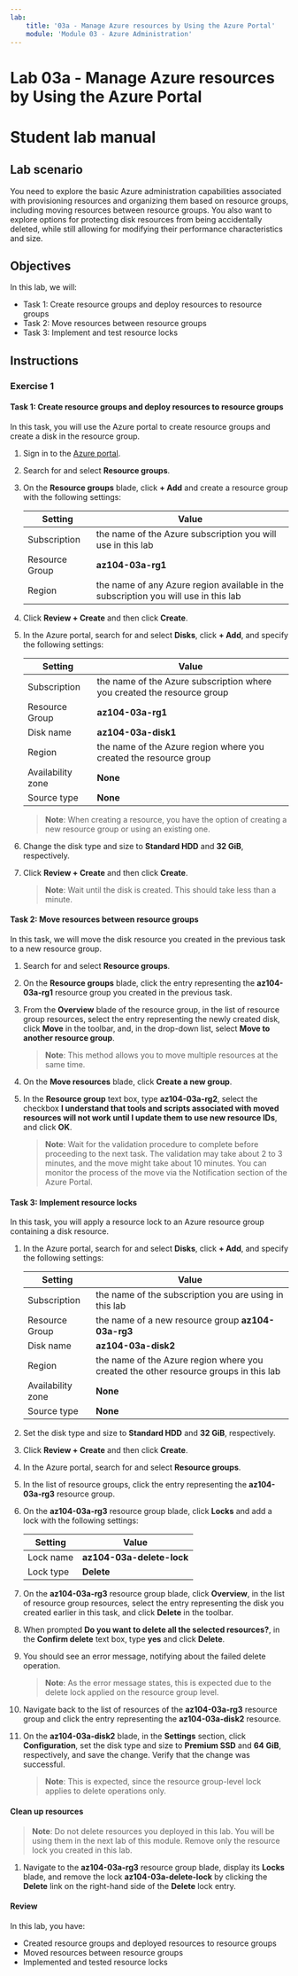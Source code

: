 ```yaml
---
lab:
    title: '03a - Manage Azure resources by Using the Azure Portal'
    module: 'Module 03 - Azure Administration'
---
```


# Lab 03a - Manage Azure resources by Using the Azure Portal
# Student lab manual

## Lab scenario

You need to explore the basic Azure administration capabilities associated with provisioning resources and organizing them based on resource groups, including moving resources between resource groups. You also want to explore options for protecting disk resources from being accidentally deleted, while still allowing for modifying their performance characteristics and size.

## Objectives

In this lab, we will:

+ Task 1: Create resource groups and deploy resources to resource groups
+ Task 2: Move resources between resource groups
+ Task 3: Implement and test resource locks

## Instructions

### Exercise 1

#### Task 1: Create resource groups and deploy resources to resource groups

In this task, you will use the Azure portal to create resource groups and create a disk in the resource group.

1. Sign in to the [Azure portal](https://portal.azure.com).

1. Search for and select **Resource groups**. 

1. On the **Resource groups** blade, click **+ Add** and create a resource group with the following settings:

    |Setting|Value|
    |---|---|
    |Subscription| the name of the Azure subscription you will use in this lab |
    |Resource Group| **az104-03a-rg1**|
    |Region| the name of any Azure region available in the subscription you will use in this lab |

1. Click **Review + Create** and then click **Create**.

1. In the Azure portal, search for and select **Disks**, click **+ Add**, and specify the following settings:

    |Setting|Value|
    |---|---|
    |Subscription| the name of the Azure subscription where you created the resource group |
    |Resource Group| **az104-03a-rg1** |
    |Disk name| **az104-03a-disk1** |
    |Region| the name of the Azure region where you created the resource group |
    |Availability zone| **None** |
    |Source type| **None** |

    >**Note**: When creating a resource, you have the option of creating a new resource group or using an existing one.

1. Change the disk type and size to **Standard HDD** and **32 GiB**, respectively.

1. Click **Review + Create** and then click **Create**.

    >**Note**: Wait until the disk is created. This should take less than a minute.

#### Task 2: Move resources between resource groups 

In this task, we will move the disk resource you created in the previous task to a new resource group. 

1. Search for and select **Resource groups**. 

1. On the **Resource groups** blade, click the entry representing the **az104-03a-rg1** resource group you created in the previous task.

1. From the **Overview** blade of the resource group, in the list of resource group resources, select the entry representing the newly created disk, click **Move** in the toolbar, and, in the drop-down list, select **Move to another resource group**.

    >**Note**: This method allows you to move multiple resources at the same time. 

1. On the **Move resources** blade, click **Create a new group**.

1. In the **Resource group** text box, type **az104-03a-rg2**, select the checkbox **I understand that tools and scripts associated with moved resources will not work until I update them to use new resource IDs**, and click **OK**.

    >**Note**: Wait for the validation procedure to complete before proceeding to the next task.  The validation may take about 2 to 3 minutes, and the move might take about 10 minutes. You can monitor the process of the move via the Notification section of the Azure Portal.

#### Task 3: Implement resource locks

In this task, you will apply a resource lock to an Azure resource group containing a disk resource.

1. In the Azure portal, search for and select **Disks**, click **+ Add**, and specify the following settings:

    |Setting|Value|
    |---|---|
    |Subscription| the name of the subscription you are using in this lab |
    |Resource Group| the name of a new resource group **az104-03a-rg3** |
    |Disk name| **az104-03a-disk2** |
    |Region| the name of the Azure region where you created the other resource groups in this lab |
    |Availability zone| **None** |
    |Source type| **None** |

1. Set the disk type and size to **Standard HDD** and **32 GiB**, respectively.

1. Click **Review + Create** and then click **Create**.

1. In the Azure portal, search for and select **Resource groups**. 

1. In the list of resource groups, click the entry representing the **az104-03a-rg3** resource group.

1. On the **az104-03a-rg3** resource group blade, click **Locks** and add a lock with the following settings:

    |Setting|Value|
    |---|---|
    |Lock name| **az104-03a-delete-lock** |
    |Lock type| **Delete** |

1. On the **az104-03a-rg3** resource group blade, click **Overview**, in the list of resource group resources, select the entry representing the disk you created earlier in this task, and click **Delete** in the toolbar. 

1. When prompted **Do you want to delete all the selected resources?**, in the **Confirm delete** text box, type **yes** and click **Delete**.

1. You should see an error message, notifying about the failed delete operation. 

    >**Note**: As the error message states, this is expected due to the delete lock applied on the resource group level.

1. Navigate back to the list of resources of the **az104-03a-rg3** resource group and click the entry representing the **az104-03a-disk2** resource. 

1. On the **az104-03a-disk2** blade, in the **Settings** section, click **Configuration**, set the disk type and size to **Premium SSD** and **64 GiB**, respectively, and save the change. Verify that the change was successful.

    >**Note**: This is expected, since the resource group-level lock applies to delete operations only. 

#### Clean up resources

   >**Note**: Do not delete resources you deployed in this lab. You will be using them in the next lab of this module. Remove only the resource lock you created in this lab.

1. Navigate to the **az104-03a-rg3** resource group blade, display its **Locks** blade, and remove the lock **az104-03a-delete-lock** by clicking the **Delete** link on the right-hand side of the **Delete** lock entry.

#### Review

In this lab, you have:

- Created resource groups and deployed resources to resource groups
- Moved resources between resource groups
- Implemented and tested resource locks
